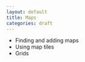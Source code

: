 ```yaml
---
layout: default
title: Maps
categories: draft
---
```


* Finding and adding maps
* Using map tiles
* Grids
